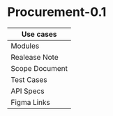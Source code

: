 # Procurement-0.1

| Use cases | 
|----------|
|Modules|
|Realease Note|
|Scope Document|
| Test Cases|
| API Specs|
|Figma Links|
